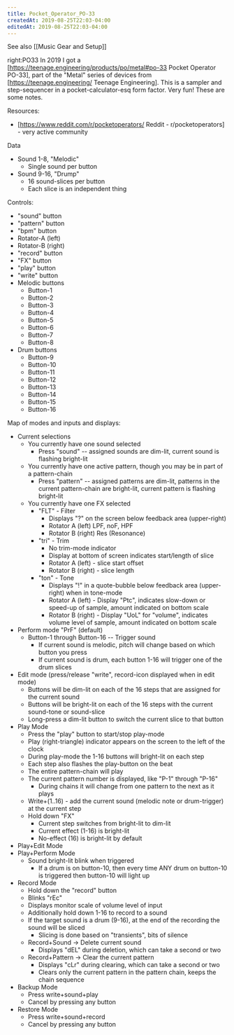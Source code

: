 ```yaml
---
title: Pocket_Operator_PO-33
createdAt: 2019-08-25T22:03-04:00
editedAt: 2019-08-25T22:03-04:00
---
```


See also [[Music Gear and Setup]]

right:PO33 In 2019 I got a [https://teenage.engineering/products/po/metal#po-33 Pocket Operator PO-33], part of the "Metal" series of devices from [https://teenage.engineering/ Teenage Engineering]. This is a sampler and step-sequencer in a pocket-calculator-esq form factor. Very fun! These are some notes.

Resources:
* [https://www.reddit.com/r/pocketoperators/ Reddit - r/pocketoperators] - very active community

Data
* Sound 1-8, "Melodic"
  * Single sound per button
* Sound 9-16, "Drump"
  * 16 sound-slices per button
  * Each slice is an independent thing

Controls:
* "sound" button
* "pattern" button
* "bpm" button
* Rotator-A (left)
* Rotator-B (right)
* "record" button
* "FX" button
* "play" button
* "write" button
* Melodic buttons
  * Button-1
  * Button-2
  * Button-3
  * Button-4
  * Button-5
  * Button-6
  * Button-7
  * Button-8
* Drum buttons
  * Button-9
  * Button-10
  * Button-11
  * Button-12
  * Button-13
  * Button-14
  * Button-15
  * Button-16

Map of modes and inputs and displays:
* Current selections
  * You currently have one sound selected
    * Press "sound" -- assigned sounds are dim-lit, current sound is flashing bright-lit
  * You currently have one active pattern, though you may be in part of a pattern-chain
    * Press "pattern" -- assigned patterns are dim-lit, patterns in the current pattern-chain are bright-lit, current pattern is flashing bright-lit
  * You currently have one FX selected
    * "FLT" - Filter
      * Displays "?" on the screen below feedback area (upper-right)
      * Rotator A (left) LPF, noF, HPF
      * Rotator B (right) Res (Resonance)
    * "tri" - Trim
      * No trim-mode indicator
      * Display at bottom of screen indicates start/length of slice
      * Rotator A (left) - slice start offset
      * Rotator B (right) - slice length
    * "ton" - Tone
      * Displays "!" in a quote-bubble below feedback area (upper-right) when in tone-mode
      * Rotator A (left) - Display "Ptc", indicates slow-down or speed-up of sample, amount indicated on bottom scale
      * Rotator B (right) - Display "UoL" for "volume", indicates volume level of sample, amount indicated on bottom scale
* Perform mode "PrF" (default)
  * Button-1 through Button-16 -- Trigger sound
    * If current sound is melodic, pitch will change based on which button you press
    * If current sound is drum, each button 1-16 will trigger one of the drum slices
* Edit mode (press/release "write", record-icon displayed when in edit mode)
  * Buttons will be dim-lit on each of the 16 steps that are assigned for the current sound
  * Buttons will be bright-lit on each of the 16 steps with the current sound-tone or sound-slice
  * Long-press a dim-lit button to switch the current slice to that button
* Play Mode
  * Press the "play" button to start/stop play-mode
  * Play (right-triangle) indicator appears on the screen to the left of the clock
  * During play-mode the 1-16 buttons will bright-lit on each step
  * Each step also flashes the play-button on the beat
  * The entire pattern-chain will play
  * The current pattern number is displayed, like "P-1" through "P-16"
    * During chains it will change from one pattern to the next as it plays
  * Write+(1..16) - add the current sound (melodic note or drum-trigger) at the current step
  * Hold down "FX"
    * Current step switches from bright-lit to dim-lit
    * Current effect (1-16) is bright-lit
    * No-effect (16) is bright-lit by default
* Play+Edit Mode
* Play+Perform Mode
  * Sound bright-lit blink when triggered
    * If a drum is on button-10, then every time ANY drum on button-10 is triggered then button-10 will light up
* Record Mode
  * Hold down the "record" button
  * Blinks "rEc"
  * Displays monitor scale of volume level of input
  * Additionally hold down 1-16 to record to a sound
  * If the target sound is a drum (9-16), at the end of the recording the sound will be sliced
    * Slicing is done based on "transients", bits of silence
  * Record+Sound -> Delete current sound
    * Displays "dEL" during deletion, which can take a second or two
  * Record+Pattern -> Clear the current pattern
    * Displays "cLr" during clearing, which can take a second or two
    * Clears only the current pattern in the pattern chain, keeps the chain sequence
* Backup Mode
  * Press write+sound+play
  * Cancel by pressing any button
* Restore Mode
  * Press write+sound+record
  * Cancel by pressing any button


